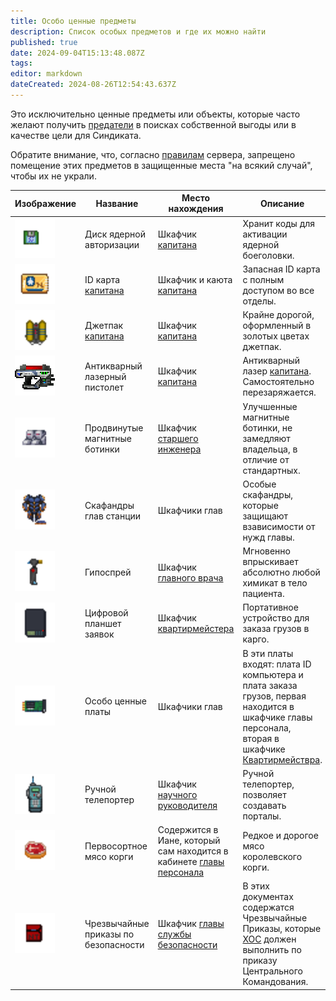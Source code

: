 ```yaml
---
title: Особо ценные предметы
description: Список особых предметов и где их можно найти
published: true
date: 2024-09-04T15:13:48.087Z
tags: 
editor: markdown
dateCreated: 2024-08-26T12:54:43.637Z
---
```


<div><p>
Это исключительно ценные предметы или объекты, которые часто желают получить <a href="/roles/traitor" class="is-internal-link is-valid-page">предатели</a>
в поисках собственной выгоды или в качестве цели для Синдиката.

Обратите внимание, что, согласно <a href="/rules" class="is-internal-link is-valid-page">правилам</a> сервера, запрещено помещение этих предметов в защищенные места "на всякий случай", чтобы их не украли.
</p>
<p>
</p>
<center>
  <table class="com">
    <thead>
      <tr>
    <th>Изображение</th>
    <th>Название</th>
    <th>Место нахождения</th>
    <th>Описание</th>
  </tr></thead>
    <tr>
        <td><img src="/guides/especiallyvaluableitems/nucleardisk.gif" alt="nucleardisk.gif" width="64" height="64"></td>
        <td>Диск ядерной авторизации</td>
        <td>Шкафчик <a href="/roles/captain" class="is-internal-link is-valid-page">капитана</a></td>
        <td>Хранит коды для активации ядерной боеголовки.</td>
    </tr>
    <tr>
        <td><img src="/guides/especiallyvaluableitems/id_card_captain.png" alt="id_card_captain.png" width="64" height="64"></td>
        <td>ID карта <a href="/roles/captain" class="is-internal-link is-valid-page">капитана</a></td>
        <td>Шкафчик и каюта <a href="/roles/captain" class="is-internal-link is-valid-page">капитана</a></td>
        <td>Запасная ID карта с полным доступом во все отделы.</td>
    </tr>
    <tr>
        <td><img src="/guides/especiallyvaluableitems/captainjetpack.png" alt="captainjetpack.png" width="64" height="64"></td>
        <td>Джетпак <a href="/roles/captain" class="is-internal-link is-valid-page">капитана</a></td>
        <td>Шкафчик <a href="/roles/captain" class="is-internal-link is-valid-page">капитана</a></td>
        <td>Крайне дорогой, оформленный в золотых цветах джетпак.</td>
    </tr>
    <tr>
        <td><img src="/guides/especiallyvaluableitems/captaingun.gif" alt="captaingun.gif" width="64" height="64"></td>
        <td>Антикварный лазерный пистолет</td>
        <td>Шкафчик <a href="/roles/captain" class="is-internal-link is-valid-page">капитана</a></td>
        <td>Антикварный лазер <a href="/roles/captain" class="is-internal-link is-valid-page">капитана</a>. Самостоятельно перезаряжается.</td>
    </tr>
    <tr>
        <td><img src="/guides/especiallyvaluableitems/advanced_magnetic_boots.png" alt="advanced_magnetic_boots.png" width="64" height="64"></td>
        <td>Продвинутые магнитные ботинки</td>
        <td>Шкафчик <a href="/roles/chiefengineer" class="is-internal-link is-valid-page">старшего инженера</a></td>
        <td>Улучшенные магнитные ботинки, не замедляют владельца, в отличие от стандартных.</td>
    </tr>
    <tr>
        <td><img src="/guides/especiallyvaluableitems/spacesuits2.gif" alt="researchdirectorspacesuit.png" width="64" height="64"></td>
        <td>Скафандры глав станции</td>
        <td>Шкафчики глав</td>
        <td>Особые скафандры, которые защищают взависимости от нужд главы.</td>
    </tr>
    <tr>
        <td><img src="/guides/especiallyvaluableitems/hypospray2.png" alt="hypospray2.png" width="64" height="64"></td>
        <td>Гипоспрей</td>
        <td>Шкафчик <a href="/roles/chiefmedicalofficer" class="is-internal-link is-valid-page">главного врача</a></td>
        <td>Мгновенно впрыскивает абсолютно любой химикат в тело пациента.</td>
    </tr>
    <tr>
        <td><img src="/guides/especiallyvaluableitems/clipboard.png" alt="clipboard.png" width="64" height="64"></td>
        <td>Цифровой планшет заявок</td>
        <td>Шкафчик <a href="/roles/quartermaster" class="is-internal-link is-valid-page">квартирмейстера</a></td>
        <td>Портативное устройство для заказа грузов в карго.</td>
    </tr>
    <tr>
        <td><img src="/guides/especiallyvaluableitems/machine_board.png" alt="machine_board.png" width="64" height="64"></td>
        <td>Особо ценные платы</td>
        <td>Шкафчики глав</td>
        <td>В эти платы входят: плата ID компьютера и плата заказа грузов, первая находится в шкафчике главы персонала, вторая в шкафчике <a href="/roles/quartermaster" class="is-internal-link is-valid-page">Квартирмействра</a>.</td>
    </tr>
    <tr>
        <td><img src="/guides/especiallyvaluableitems/hand_teleporter.gif" alt="hand_teleporter.gif" width="64" height="64"></td>
        <td>Ручной телепортер</td>
        <td>Шкафчик <a href="/roles/researchdirector" class="is-internal-link is-valid-page">научного руководителя</a></td>
        <td>Ручной телепортер, позволяет создавать порталы.</td>
    </tr>
    <tr>
        <td><img src="/guides/especiallyvaluableitems/foodmeatcorgi.png" alt="foodmeatcorgi.png" width="64" height="64"></td>
        <td>Первосортное мясо корги</td>
        <td>Содержится в Иане, который сам находится в кабинете <a href="/roles/headofpersonnel" class="is-internal-link is-valid-page">главы персонала</a></td>
        <td>Редкое и дорогое мясо королевского корги.</td>
    </tr>
    <tr>
        <td><img src="/guides/especiallyvaluableitems/folder-sec-doc.png" alt="folder-sec-doc.png" width="64" height="64"></td>
        <td>Чрезвычайные приказы по безопасности</td>
        <td>Шкафчик <a href="/roles/headofsecurity" class="is-internal-link is-valid-page">главы службы безопасности</a></td>
        <td>В этих документах содержатся Чрезвычайные Приказы, которые <a href="/roles/headofsecurity" class="is-internal-link is-valid-page">ХОС</a> должен выполнить по приказу Центрального Командования.</td>
    </tr></table>